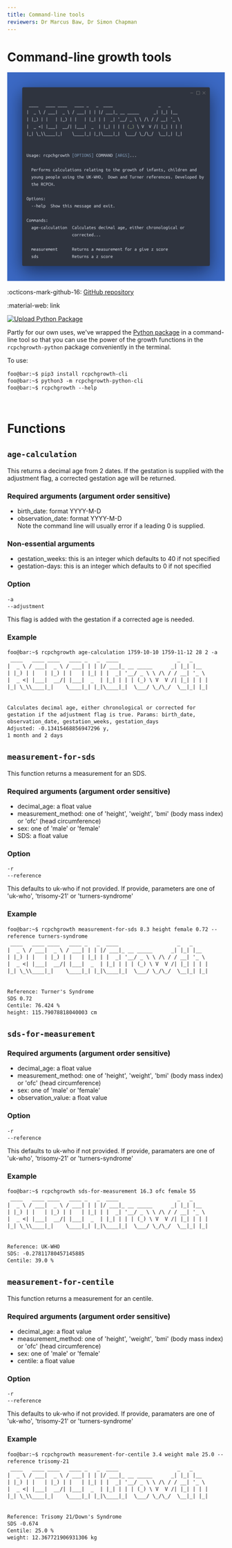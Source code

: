 ```yaml
---
title: Command-line tools
reviewers: Dr Marcus Baw, Dr Simon Chapman
---
```


# Command-line growth tools

![command-line-tool](../_assets/_images/command-line-tool.png)

:octicons-mark-github-16: [GitHub repository](https://github.com/rcpch/rcpchgrowth-python-cli)

:material-web: link

[![Upload Python Package](https://github.com/rcpch/rcpchgrowth-python-cli/actions/workflows/python-publish.yml/badge.svg)](https://github.com/rcpch/rcpchgrowth-python-cli/actions/workflows/python-publish.yml)

Partly for our own uses, we've wrapped the [Python package](python-library.md) in a command-line tool so that you can use the power of the growth functions in the `rcpchgrowth-python` package conveniently in the terminal.

To use:

```console
foo@bar:~$ pip3 install rcpchgrowth-cli
foo@bar:~$ python3 -m rcpchgrowth-python-cli
foo@bar:~$ rcpchgrowth --help
```
<br/>

# Functions


## ```age-calculation```

This returns a decimal age from 2 dates. If the gestation is supplied with the adjustment flag, a corrected gestation age will be returned.

### Required arguments (argument order sensitive)

* birth_date: format YYYY-M-D
* observation_date: format YYYY-M-D <br/>
Note the command line will usually error if a leading 0 is supplied.

### Non-essential arguments

* gestation_weeks: this is an integer which defaults to 40 if not specified
* gestation-days: this is an integer which defaults to 0 if not specified

### Option

```console
-a
--adjustment
```

This flag is added with the gestation if a corrected age is needed.

### Example

```console
foo@bar:~$ rcpchgrowth age-calculation 1759-10-10 1759-11-12 28 2 -a
 ____   ____ ____   ____ _   _  ____                   _   _     
|  _ \ / ___|  _ \ / ___| | | |/ ___|_ __ _____      _| |_| |__  
| |_) | |   | |_) | |   | |_| | |  _| '__/ _ \ \ /\ / / __| '_ \ 
|  _ <| |___|  __/| |___|  _  | |_| | | | (_) \ V  V /| |_| | | |
|_| \_\\____|_|    \____|_| |_|\____|_|  \___/ \_/\_/  \__|_| |_|
                                                                 

Calculates decimal age, either chronological or corrected for gestation if the adjustment flag is true. Params: birth_date, observation_date, gestation_weeks, gestation_days
Adjusted: -0.13415468856947296 y,
1 month and 2 days
```

## ```measurement-for-sds```

This function returns a measurement for an SDS.
### Required arguments (argument order sensitive)

* decimal_age: a float value
* measurement_method: one of 'height', 'weight', 'bmi' (body mass index) or 'ofc' (head circumference)
* sex: one of 'male' or 'female'
* SDS: a float value

### Option

```console
-r
--reference
```

This defaults to uk-who if not provided. If provide, parameters are one of 'uk-who', 'trisomy-21' or 'turners-syndrome'

### Example

```console
foo@bar:~$ rcpchgrowth measurement-for-sds 8.3 height female 0.72 --reference turners-syndrome
 ____   ____ ____   ____ _   _  ____                   _   _     
|  _ \ / ___|  _ \ / ___| | | |/ ___|_ __ _____      _| |_| |__  
| |_) | |   | |_) | |   | |_| | |  _| '__/ _ \ \ /\ / / __| '_ \ 
|  _ <| |___|  __/| |___|  _  | |_| | | | (_) \ V  V /| |_| | | |
|_| \_\\____|_|    \____|_| |_|\____|_|  \___/ \_/\_/  \__|_| |_|
                                                                 

Reference: Turner's Syndrome
SDS 0.72
Centile: 76.424 %
height: 115.79078818040003 cm
```

## ```sds-for-measurement```

### Required arguments (argument order sensitive)

* decimal_age: a float value
* measurement_method: one of 'height', 'weight', 'bmi' (body mass index) or 'ofc' (head circumference)
* sex: one of 'male' or 'female'
* observation_value: a float value

### Option

```console
-r
--reference
```

This defaults to uk-who if not provided. If provide, paramaters are one of 'uk-who', 'trisomy-21' or 'turners-syndrome'
### Example

```console
foo@bar:~$ rcpchgrowth sds-for-measurement 16.3 ofc female 55
 ____   ____ ____   ____ _   _  ____                   _   _     
|  _ \ / ___|  _ \ / ___| | | |/ ___|_ __ _____      _| |_| |__  
| |_) | |   | |_) | |   | |_| | |  _| '__/ _ \ \ /\ / / __| '_ \ 
|  _ <| |___|  __/| |___|  _  | |_| | | | (_) \ V  V /| |_| | | |
|_| \_\\____|_|    \____|_| |_|\____|_|  \___/ \_/\_/  \__|_| |_|
                                                                 

Reference: UK-WHO
SDS: -0.27811780457145885
Centile: 39.0 %
```

## ```measurement-for-centile```

This function returns a measurement for an centile.
### Required arguments (argument order sensitive)

* decimal_age: a float value
* measurement_method: one of 'height', 'weight', 'bmi' (body mass index) or 'ofc' (head circumference)
* sex: one of 'male' or 'female'
* centile: a float value

### Option

```console
-r
--reference
```

This defaults to uk-who if not provided. If provide, paramaters are one of 'uk-who', 'trisomy-21' or 'turners-syndrome'

### Example

```console
foo@bar:~$ rcpchgrowth measurement-for-centile 3.4 weight male 25.0 --reference trisomy-21
 ____   ____ ____   ____ _   _  ____                   _   _     
|  _ \ / ___|  _ \ / ___| | | |/ ___|_ __ _____      _| |_| |__  
| |_) | |   | |_) | |   | |_| | |  _| '__/ _ \ \ /\ / / __| '_ \ 
|  _ <| |___|  __/| |___|  _  | |_| | | | (_) \ V  V /| |_| | | |
|_| \_\\____|_|    \____|_| |_|\____|_|  \___/ \_/\_/  \__|_| |_|
                                                                 

Reference: Trisomy 21/Down's Syndrome
SDS -0.674
Centile: 25.0 %
weight: 12.367721906931306 kg
```